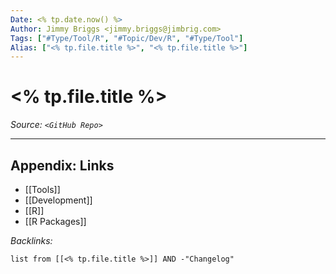 ```yaml
---
Date: <% tp.date.now() %>
Author: Jimmy Briggs <jimmy.briggs@jimbrig.com>
Tags: ["#Type/Tool/R", "#Topic/Dev/R", "#Type/Tool"]
Alias: ["<% tp.file.title %>", "<% tp.file.title %>"]
---
```


# <% tp.file.title %>

*Source: `<GitHub Repo>`*

***

## Appendix: Links

- [[Tools]]
- [[Development]]
- [[R]]
- [[R Packages]]


*Backlinks:*

```dataview
list from [[<% tp.file.title %>]] AND -"Changelog"
```